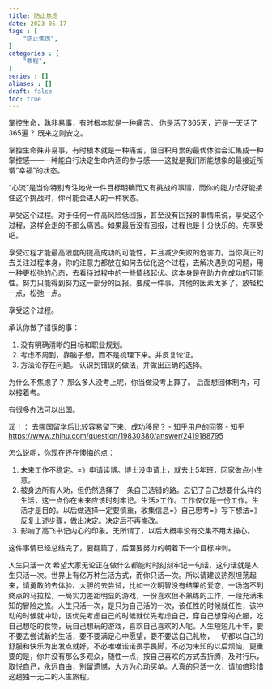 ```yaml
---
title: 防止焦虑
date: 2023-05-17
tags : [
	"防止焦虑",
]
categories : [
	"教程",
]
series : []
aliases : []
draft: false
toc: true
---
```


掌控生命，孰非易事，有时根本就是一种痛苦。
你是活了365天，还是一天活了365遍？
既来之则安之。

掌控生命殊非易事，有时根本就是一种痛苦，但日积月累的最优体验会汇集成一种掌控感——一种能自行决定生命内涵的参与感——这就是我们所能想象的最接近所谓“幸福”的状态。

“心流”是当你特别专注地做一件目标明确而又有挑战的事情，而你的能力恰好能接住这个挑战时，你可能会进入的一种状态。

享受这个过程。对于任何一件高风险低回报，甚至没有回报的事情来说，享受这个过程，这样会走的不那么痛苦。如果最后没有回报，过程也是十分快乐的。先享受吧。

享受过程才能最高限度的提高成功的可能性，并且减少失败的危害力。当你真正的去关注过程本身，你的注意力都放在如何去优化这个过程，去解决遇到的问题，用一种更松弛的心态，去看待过程中的一些情绪起伏。这本身是在助力你成功的可能性。努力只能得到努力这一部分的回报。要成一件事，其他的因素太多了。放轻松一点，松弛一点。

享受这个过程。

承认你做了错误的事：
1. 没有明确清晰的目标和职业规划。
2. 考虑不周到，靠脑子想，而不是梳理下来。并反复论证。
3. 方法论存在问题。
认识到错误的做法，并做出正确的选择。

为什么不焦虑了？
那么多人没考上呢，你当做没考上算了。
后面想回体制内，可以接着考。

有很多办法可以出国。

润！：
去哪国留学后比较容易留下来、成功移民？ - 知乎用户的回答 - 知乎 https://www.zhihu.com/question/19830380/answer/2419188795


怎么说呢，你现在还在懊悔的点：
1. 未来工作不稳定。=》申请读博。博士没申请上，就去上5年班，回家做点小生意。
2. 被身边所有人劝，但仍然选择了一条自己选错的路。忘记了自己想要什么样的生活，这一点你在未来应该时刻牢记。生活>工作。工作仅仅是一份工作。生活才是目的。以后做选择一定要慎重，收集信息=》自己思考=》写下想法=》反复上述步骤，做出决定。决定后不再悔改。
3. 影响了高飞书记内心的印象。无所谓了，以后大概率没有交集不用太操心。


这件事情已经总结完了，要翻篇了，后面要努力的朝着下一个目标冲刺。


人生只活一次
希望大家无论正在做什么都能时时刻刻牢记一句话，这句话就是人生只活一次。世界上有亿万种生活方式，而你只活一次。所以请建议热烈坦荡起来，请勇敢的去体验、大胆的去尝试，比如一次明智没有结果的爱恋，一场泡不到终点的马拉松，一局实力差距明显的游戏，一份喜欢但不熟练的工作，一段充满未知的冒险之旅。人生只活一次，是只为自己活的一次，该任性的时候就任性，该冲动的时候就冲动，该优先考虑自己的时候就优先考虑自己，穿自己想穿的衣服，吃自己想吃的食物，玩自己想玩的游戏，喜欢自己喜欢的人呢。人生短短几十年，要不要去尝试新的生活，要不要满足心中愿望，要不要送自己礼物，一切都以自己的舒服和快乐为出发点就好，不必唯唯诺诺畏手畏脚，不必为未知的以后烦恼，更重要的是，你并没有那么多观众，随性一点，按自己喜欢的方式去折腾，及时行乐，取悦自己，永远自由，别留遗憾，大方为心动买单。人真的只活一次，请加倍珍惜这趟独一无二的人生旅程。
